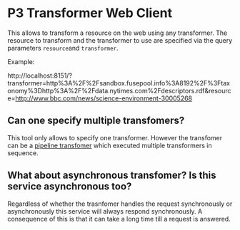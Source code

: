 # P3 Transformer Web Client

This allows to transform a resource on the web using any transformer. The
resource to transform and the transformer to use are specified via the query 
parameters `resource`and `transformer`.

Example:

http://localhost:8151/?transformer=http%3A%2F%2Fsandbox.fusepool.info%3A8192%2F%3Ftaxonomy%3Dhttp%3A%2F%2Fdata.nytimes.com%2Fdescriptors.rdf&resource=http://www.bbc.com/news/science-environment-30005268


## Can one specify multiple transfomers?

This tool only allows to specify one transformer. However the transfomer
can be a [pipeline transfomer](https://github.com/fusepoolP3/p3-pipeline-transformer)
which executed multiple transformers in sequence.

## What about asynchronous transfomer? Is this service asynchronous too?

Regardless of whether the trasnfomer handles the request synchronously or 
asynchronously this service will always respond synchronously. A consequence of
this is that it can take a long time till a request is answered.